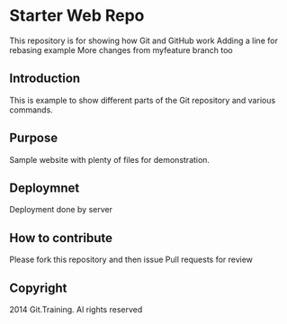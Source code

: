 # Starter Web Repo

This repository is for showing how Git and GitHub work
Adding a line for rebasing example
More changes from myfeature branch too

## Introduction

This is example to show different parts of the Git repository and various commands.

## Purpose

Sample website with plenty of files for demonstration.

## Deploymnet
Deployment done by server

## How to contribute
Please fork this repository and then issue Pull requests for review

## Copyright

2014 Git.Training. Al rights reserved
